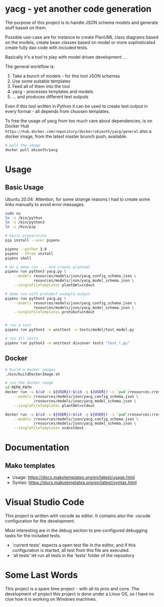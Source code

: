 # yacg - yet another code generation

The purpose of this project is to handle JSON schema models and generate
stuff based on them.

Possible use-case are for instance to create PlanUML class diagrams based
on the models, create bean classes based on model or more sophisticated
create fully dao code with included tests. 

Basically it's a tool to play with model driven development ...

The general workflow is:
1. Take a bunch of models - for this tool JSON schemas
2. Use some suitable templates
3. Feed all of them into the tool
4. yacg - processes templates and models
5. ... and produces different text outputs

Even if this tool written in Python it can be used to create text output
in every format - all depends from choosen templates.

To free the usage of yacg from too much care about dependencies, is on 
Docker Hub `https://hub.docker.com/repository/docker/okieoth/yacg/general` 
also a docker image, from the latest master brunch push, available. 

```bash
# pull the image
docker pull okieoth/yacg
```

# Usage
## Basic Usage

Ubuntu 20.04: Attention, for some strange reasons I had to create some links manually to avoid error messages.

```bash
sudo su
ln -s /bin/python
ln -s /bin/python3
ln -s /bin/pip
```

```bash
# basic preparation
pip install --user pipenv

pipenv --python 3.8
pipenv --three install
pipenv shell

# do a demo run ... and create plantuml
pipenv run python3 yacg.py \
    --models resources/models/json/yacg_config_schema.json \
             resources/models/json/yacg_model_schema.json \
    --singleFileTemplates plantUml=stdout

# demo run with protobuf example output
pipenv run python3 yacg.py \
    --models resources/models/json/yacg_config_schema.json \
             resources/models/json/yacg_model_schema.json \
    --singleFileTemplates protobuf=stdout


# run a test
pipenv run python3 -m unittest -v tests/model/test_model.py

# run all tests
pipenv run python3 -m unittest discover tests "test_*.py"
```
## Docker
```bash
# build a docker images
./bin/buildDockerImage.sh

# run the docker image
cd REPO_PATH
docker run -u $(id -u ${USER}):$(id -g ${USER}) -v `pwd`/resources:/resources --rm -t okieoth/yacg:0.13.0 \
    --models /resources/models/json/yacg_config_schema.json \
             /resources/models/json/yacg_model_schema.json \
    --singleFileTemplates plantUml=stdout

docker run -u $(id -u ${USER}):$(id -g ${USER}) -v `pwd`/resources:/resources --rm -t okieoth/yacg:0.13.0 \
    --models /resources/models/json/yacg_config_schema.json \
             /resources/models/json/yacg_model_schema.json \
    --singleFileTemplates xsd=stdout

```

# Documentation

## Mako templates
* Usage: https://docs.makotemplates.org/en/latest/usage.html
* Syntax: https://docs.makotemplates.org/en/latest/syntax.html

# Visual Studio Code
This project is written with vscode as editor. It contains also the .vscode configuration for the development.

Most interesting are in the debug section to pre-configured debugging tasks for the included tests.

* 'current tests' expects a open test file in the editor, and if this configuration is started, all test from this file are executed.
* 'all tests' let run all tests in the 'tests' folder of the repository

# Some Last Words
This project is a spare time project - with all its pros and cons. The development of 
project this project is done under a Linux OS, so I have no clue how it is working
on Windows machines. 
